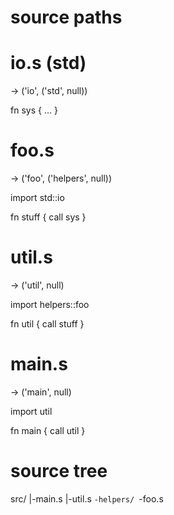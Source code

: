 # source paths

# io.s (std)
-> ('io', ('std', null))

fn sys {
    ...
}

# foo.s
-> ('foo', ('helpers', null))

import std::io 

fn stuff {
    call sys
}

# util.s
-> ('util', null)

import helpers::foo

fn util {
    call stuff
}

# main.s
-> ('main', null)

import util

fn main {
    call util
}

# source tree

src/
|-main.s
|-util.s
`-helpers/
   `-foo.s
